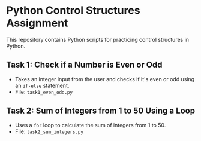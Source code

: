 # Python Control Structures Assignment

This repository contains Python scripts for practicing control structures in Python.

## Task 1: Check if a Number is Even or Odd
- Takes an integer input from the user and checks if it's even or odd using an `if-else` statement.
- File: `task1_even_odd.py`

## Task 2: Sum of Integers from 1 to 50 Using a Loop
- Uses a `for` loop to calculate the sum of integers from 1 to 50.
- File: `task2_sum_integers.py`
